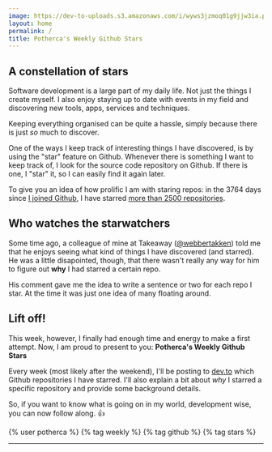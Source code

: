 ```yaml
---
image: https://dev-to-uploads.s3.amazonaws.com/i/wyws3jzmoq01g9jjw3ia.png
layout: home
permalink: /
title: Potherca's Weekly Github Stars
---
```


## A constellation of stars

Software development is a large part of my daily life. Not just the things I create myself. I also enjoy staying up to date with events in my field and discovering new tools, apps, services and techniques.

Keeping everything organised can be quite a hassle, simply because there is just _so_ much to discover.

One of the ways I keep track of interesting things I have discovered, is by using the "star" feature on Github. Whenever there is something I want to keep track of, I look for the source code repository on Github. If there is one, I "star" it, so I can easily find it again later.

To give you an idea of how prolific I am with staring repos: in the 3764 days since [I joined Github](https://github.com/Potherca?tab=overview&from=2010-12-01&to=2010-12-31), I have starred [more than 2500 repositories](https://github.com/stars/Potherca).

## Who watches the starwatchers

Some time ago, a colleague of mine at Takeaway ([@webbertakken](https://github.com/webbertakken)) told me that he enjoys seeing what kind of things I have discovered (and starred). He was a little disapointed, though, that there wasn't really any way for him to figure out **why** I had starred a certain repo.

His comment gave me the idea to write a sentence or two for each repo I star. At the time it was just one idea of many floating around.

## Lift off!

This week, however, I finally had enough time and energy to make a first attempt. Now, I am proud to present to you: **Potherca's Weekly Github Stars**

Every week (most likely after the weekend), I'll be posting to [dev.to][1] which Github repositories I have starred. I'll also explain a bit about _why_ I starred a specific repository and provide some background details.

So, if you want to know what is going on in my world, development wise, you can now follow along. 👍

{% user potherca %} {% tag weekly %} {% tag github %} {% tag stars %}

- - -

[1]: https://dev.to
